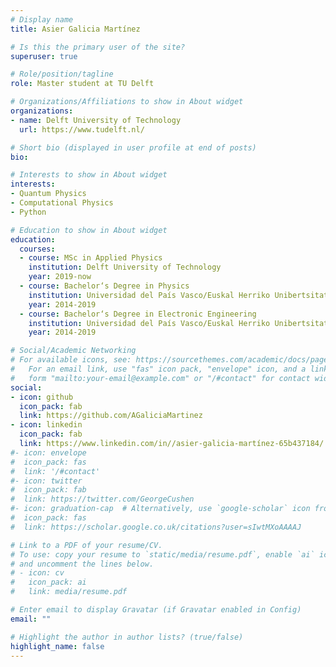 ```yaml
---
# Display name
title: Asier Galicia Martínez

# Is this the primary user of the site?
superuser: true

# Role/position/tagline
role: Master student at TU Delft

# Organizations/Affiliations to show in About widget
organizations:
- name: Delft University of Technology
  url: https://www.tudelft.nl/

# Short bio (displayed in user profile at end of posts)
bio: 

# Interests to show in About widget
interests:
- Quantum Physics
- Computational Physics
- Python

# Education to show in About widget
education:
  courses:
  - course: MSc in Applied Physics 
    institution: Delft University of Technology
    year: 2019-now
  - course: Bachelor‘s Degree in Physics
    institution: Universidad del País Vasco/Euskal Herriko Unibertsitatea
    year: 2014-2019
  - course: Bachelor‘s Degree in Electronic Engineering
    institution: Universidad del País Vasco/Euskal Herriko Unibertsitatea
    year: 2014-2019

# Social/Academic Networking
# For available icons, see: https://sourcethemes.com/academic/docs/page-builder/#icons
#   For an email link, use "fas" icon pack, "envelope" icon, and a link in the
#   form "mailto:your-email@example.com" or "/#contact" for contact widget.
social:
- icon: github
  icon_pack: fab
  link: https://github.com/AGaliciaMartinez
- icon: linkedin
  icon_pack: fab
  link: https://www.linkedin.com/in//asier-galicia-martínez-65b437184/
#- icon: envelope
#  icon_pack: fas
#  link: '/#contact'
#- icon: twitter
#  icon_pack: fab
#  link: https://twitter.com/GeorgeCushen
#- icon: graduation-cap  # Alternatively, use `google-scholar` icon from `ai` icon pack
#  icon_pack: fas
#  link: https://scholar.google.co.uk/citations?user=sIwtMXoAAAAJ

# Link to a PDF of your resume/CV.
# To use: copy your resume to `static/media/resume.pdf`, enable `ai` icons in `params.toml`, 
# and uncomment the lines below.
# - icon: cv
#   icon_pack: ai
#   link: media/resume.pdf

# Enter email to display Gravatar (if Gravatar enabled in Config)
email: ""

# Highlight the author in author lists? (true/false)
highlight_name: false
---
```


<!--Nelson Bighetti is a professor of artificial intelligence at the Stanford AI Lab. His research interests include distributed robotics, mobile computing and programmable matter. He leads the Robotic Neurobiology group, which develops self-reconfiguring robots, systems of self-organizing robots, and mobile sensor networks.-->

<!--Lorem ipsum dolor sit amet, consectetur adipiscing elit. Sed neque elit, tristique placerat feugiat ac, facilisis vitae arcu. Proin eget egestas augue. Praesent ut sem nec arcu pellentesque aliquet. Duis dapibus diam vel metus tempus vulputate.-->

<!--{{< icon name="download" pack="fas" >}} Download my {{< staticref "media/demo_resume.pdf" "newtab" >}}resumé{{< /staticref >}}.-->
